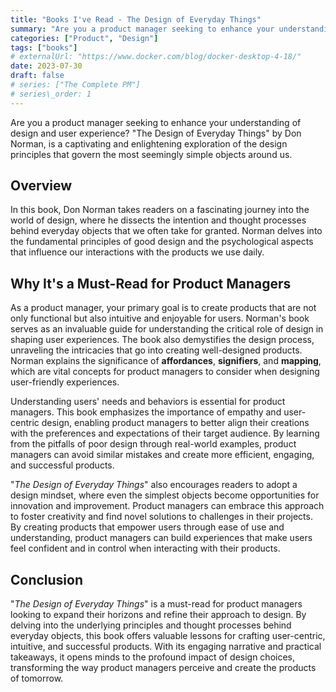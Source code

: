 ```yaml
---
title: "Books I've Read - The Design of Everyday Things"
summary: "Are you a product manager seeking to enhance your understanding of design and user experience? \"The Design of Everyday Things\" by Don Norman, is a captivating and enlightening exploration of the design principles that govern the most seemingly simple objects around us."
categories: ["Product", "Design"]
tags: ["books"]
# externalUrl: "https://www.docker.com/blog/docker-desktop-4-18/"
date: 2023-07-30
draft: false
# series: ["The Complete PM"]
# series\_order: 1
---
```


Are you a product manager seeking to enhance your understanding of design and user experience? "The Design of Everyday Things" by Don Norman, is a captivating and enlightening exploration of the design principles that govern the most seemingly simple objects around us.

## Overview
In this book, Don Norman takes readers on a fascinating journey into the world of design, where he dissects the intention and thought processes behind everyday objects that we often take for granted. Norman delves into the fundamental principles of good design and the psychological aspects that influence our interactions with the products we use daily.


## Why It's a Must-Read for Product Managers
As a product manager, your primary goal is to create products that are not only functional but also intuitive and enjoyable for users. Norman's book serves as an invaluable guide for understanding the critical role of design in shaping user experiences. The book also demystifies the design process, unraveling the intricacies that go into creating well-designed products. Norman explains the significance of **affordances**, **signifiers**, and **mapping**, which are vital concepts for product managers to consider when designing user-friendly experiences.

Understanding users' needs and behaviors is essential for product managers. This book emphasizes the importance of empathy and user-centric design, enabling product managers to better align their creations with the preferences and expectations of their target audience. By learning from the pitfalls of poor design through real-world examples, product managers can avoid similar mistakes and create more efficient, engaging, and successful products.

"_The Design of Everyday Things_" also encourages readers to adopt a design mindset, where even the simplest objects become opportunities for innovation and improvement. Product managers can embrace this approach to foster creativity and find novel solutions to challenges in their projects. By creating products that empower users through ease of use and understanding, product managers can build experiences that make users feel confident and in control when interacting with their products.

## Conclusion
"_The Design of Everyday Things_" is a must-read for product managers looking to expand their horizons and refine their approach to design. By delving into the underlying principles and thought processes behind everyday objects, this book offers valuable lessons for crafting user-centric, intuitive, and successful products. With its engaging narrative and practical takeaways, it opens minds to the profound impact of design choices, transforming the way product managers perceive and create the products of tomorrow.
  
